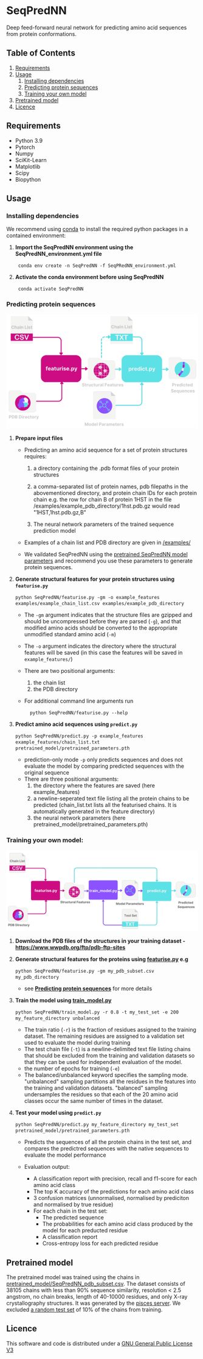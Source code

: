 # SeqPredNN

Deep feed-forward neural network for predicting amino acid sequences from protein conformations.


## Table of Contents

1. [Requirements](https://github.com/falategan/SeqPredNN/blob/main/README.md#requirements)
2. [Usage](https://github.com/falategan/SeqPredNN/blob/main/README.md#Usage)
      1. [Installing dependencies](https://github.com/falategan/SeqPredNN/blob/main/README.md#Installing-dependencies)
      2. [Predicting protein sequences](https://github.com/falategan/SeqPredNN/blob/main/README.md#Predicting-protein-sequences)
      3. [Training your own model](https://github.com/falategan/SeqPredNN/blob/main/README.md#Training-your-own-model)
3. [Pretrained model](https://github.com/falategan/SeqPredNN/blob/main/README.md#Pretrained-model)
4. [Licence](https://github.com/falategan/SeqPredNN/blob/main/README.md#Licence)



## Requirements

* Python 3.9
* Pytorch
* Numpy
* SciKit-Learn
* Matplotlib
* Scipy
* Biopython


## Usage


### Installing dependencies

We recommend using [conda](https://docs.conda.io/projects/conda/en/stable/user-guide/install/index.html) to install the required python packages in a contained environment:

1. **Import the SeqPredNN environment using the SeqPredNN_environment.yml file**

        conda env create -n SeqPredNN -f SeqPRedNN_environment.yml
        
2. **Activate the conda environment before using SeqPredNN**

        conda activate SeqPredNN


### Predicting protein sequences

![Prediction process flowchart](/images/predict_diagram.png)

1.  **Prepare input files**

      - Predicting an amino acid sequence for a set of protein structures requires:
        
           1. a directory containing the .pdb format files of your protein structures
        
           2. a comma-separated list of protein names, pdb filepaths in the abovementioned directory, and protein chain IDs for each protein chain e.g. the row for chain B of protein 1HST in the file /examples/example_pdb_directory/1hst.pdb.gz would read "1HST,1hst.pdb.gz,B"
      
           3. The neural network parameters of the trained sequence prediction model
      
      - Examples of a chain list and PDB directory are given in [/examples/](/example)
      
      - We vaildated SeqPredNN using the [pretrained SeqPredNN model parameters](
https://github.com/falategan/SeqPredNN/blob/main/README.md#Pretrained-model) and recommend you use these parameters to generate protein sequences.

2.  **Generate structural features for your protein structures using `featurise.py`**
        
        python SeqPredNN/featurise.py -gm -o example_features examples/example_chain_list.csv examples/example_pdb_directory
 
    - The `-gm` argument indicates that the structure files are gzipped and should be uncompressed before they are parsed (`-g`), and that modified amino acids should be converted to the appropriate unmodified standard amino acid (`-m`)
    - The `-o` argument indicates the directory where the structural features will be saved (in this case the features will be saved in `example_features/`)
    - There are two positional arguments:
      1. the chain list
      2. the PDB directory
    - For additional command line arguments run 
    
            python SeqPredNN/featurise.py --help

2. **Predict amino acid sequences using `predict.py`**

       python SeqPredNN/predict.py -p example_features example_features/chain_list.txt pretrained_model/pretrained_parameters.pth
 
    - prediction-only mode `-p` only predicts sequences and does not evaluate the model by comparing predicted sequences with the original sequence
    - There are three positional arguments:
      1. the directory where the features are saved (here example_features)
      2. a newline-seperated text file listing all the protein chains to be predicted (chain_list.txt lists all the featurised chains. It is automatically generated in the feature directory)
      3. the neural network parameters (here pretrained_model/pretrained_parameters.pth)
 
 
### Training your own model:

![Train process flowchart](/images/training_diagram.png)

1. **Download the PDB files of the structures in your training dataset - https://www.wwpdb.org/ftp/pdb-ftp-sites**


2. **Generate structural features for the proteins using [featurise.py](/SeqPredNN) e.g** 

       python SeqPredNN/featurise.py -gm my_pdb_subset.csv my_pdb_directory
      
    - see [**Predicting protein sequences**](https://github.com/falategan/SeqPredNN/blob/main/README.md#Predicting-protein-sequences) for more details
    
 
3. **Train the model using [train_model.py](/SeqPredNN)**

       python SeqPredNN/train_model.py -r 0.8 -t my_test_set -e 200 my_feature_directory unbalanced

    - The train ratio (`-r`) is the fraction of residues assigned to the training dataset. The remaining residues are assigned to a validation set used to evaluate the model during training
    - The test chain file (`-t`)  is a newline-delimited text file listing chains that should be excluded from the training and validation datasets so that they can be used for independent evaluation of the model.
    - the number of epochs for training (`-e`)
    - The balanced/unbalanced keyword specifies the sampling mode. "unbalanced" sampling partitions all the residues in the features into the training and validation datasets. "balanced" sampling undersamples the residues so that each of the 20 amino acid classes occur the same number of times in the dataset.


4. **Test your model using `predict.py`**
                
       python SeqPredNN/predict.py my_feature_directory my_test_set pretrained_model/pretrained_parameters.pth
       
   - Predicts the sequences of all the protein chains in the test set, and compares the predictred sequences with the native sequences to evaluate the model performance 
          
   - Evaluation output:
     - A classification report with precision, recall and f1-score for each amino acid class
     - The top K accuracy of the predictions for each amino acid class
     - 3 confusion matrices (unnormalised, normalised by prediciton and normalised by true residue)
     - For each chain in the test set:
       - The predicted sequence
       - The probabilities for each amino acid class produced by the model for each preducted residue
       - A classification report
       - Cross-entropy loss for each predicted residue

## Pretrained model 

The pretrained model was trained using the chains in [pretrained_model/SeqPredNN_pdb_subset.csv](/pretrained_model/SeqPredNN_pdb_subset.csv). The dataset consists of 38105 chains with less than 90% sequence similarity, resolution < 2.5 angstrom, no chain breaks, length of 40-10000 residues, and only X-ray crystallography structures. It was generated by the [pisces server](https://dunbrack.fccc.edu/pisces/). We excluded [a random test set](/pretrained_model/SeqPredNN_test_set.txt) of 10% of the chains from training. 

## Licence
This software and code is distributed under a [GNU General Public License V3](/Licence)
